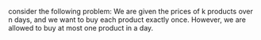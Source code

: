 consider the following problem: We are given the prices of k
products over n days, and we want to buy each product exactly once. However,
we are allowed to buy at most one product in a day. 
